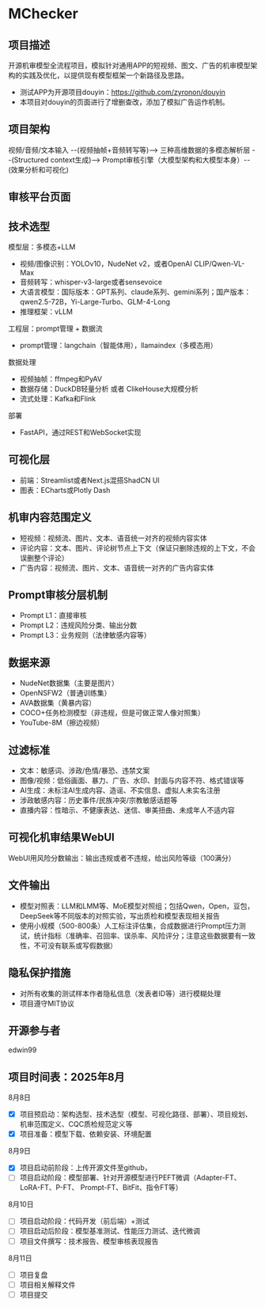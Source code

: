 # MChecker
## 项目描述
开源机审模型全流程项目，模拟针对通用APP的短视频、图文、广告的机审模型架构的实践及优化，以提供现有模型框架一个新路径及思路。
- 测试APP为开源项目douyin：https://github.com/zyronon/douyin
- 本项目对douyin的页面进行了增删查改，添加了模拟广告运作机制。

## 项目架构
视频/音频/文本输入 --(视频抽帧+音频转写等)--> 三种高维数据的多模态解析层 --(Structured context生成)--> Prompt审核引擎（大模型架构和大模型本身）--(效果分析和可视化)

## 审核平台页面

## 技术选型
模型层：多模态+LLM
- 视频/图像识别：YOLOv10，NudeNet v2，或者OpenAI CLIP/Qwen-VL-Max
- 音频转写：whisper-v3-large或者sensevoice
- 大语言模型：国际版本：GPT系列、claude系列、gemini系列；国产版本：qwen2.5-72B，Yi-Large-Turbo、GLM-4-Long
- 推理框架：vLLM

工程层：prompt管理 + 数据流 
- prompt管理：langchain（智能体用），llamaindex（多模态用）

数据处理
- 视频抽帧：ffmpeg和PyAV
- 数据存储：DuckDB轻量分析 或者 ClikeHouse大规模分析
- 流式处理：Kafka和Flink

部署
- FastAPI，通过REST和WebSocket实现

## 可视化层
- 前端：Streamlist或者Next.js混搭ShadCN UI
- 图表：ECharts或Plotly Dash

## 机审内容范围定义
- 短视频：视频流、图片、文本、语音统一对齐的视频内容实体
- 评论内容：文本、图片、评论树节点上下文（保证只删除违规的上下文，不会误删整个评论）
- 广告内容：视频流、图片、文本、语音统一对齐的广告内容实体 

## Prompt审核分层机制
- Prompt L1：直接审核
- Prompt L2：违规风险分类、输出分数
- Prompt L3：业务规则（法律敏感内容等）

## 数据来源
- NudeNet数据集（主要是图片）
- OpenNSFW2（普通训练集）
- AVA数据集（黄暴内容）
- COCO+任务检测模型（非违规，但是可做正常人像对照集）
- YouTube-8M（擦边视频）

## 过滤标准
- 文本：敏感词、涉政/色情/暴恐、违禁文案
- 图像/视频：低俗画面、暴力、广告、水印、封面与内容不符、格式错误等
- AI生成：未标注AI生成内容、造谣、不实信息、虚拟人未实名注册
- 涉政敏感内容：历史事件/民族冲突/宗教敏感话题等
- 直播内容：性暗示、不健康表达、迷信、审美扭曲、未成年人不适内容

## 可视化机审结果WebUI
WebUI用风险分数输出：输出违规或者不违规，给出风险等级（100满分）

## 文件输出
- 模型对照表：LLM和LMM等、MoE模型对照组；包括Qwen，Open，豆包，DeepSeek等不同版本的对照实验，写出质检和模型表现相关报告
- 使用小规模（500-800条）人工标注评估集，合成数据进行Prompt压力测试，统计指标（准确率、召回率、误杀率、风险评分；注意这些数据要有一致性，不可没有联系或写假数据）

## 隐私保护措施
- 对所有收集的测试样本作者隐私信息（发表者ID等）进行模糊处理
- 项目遵守MIT协议

## 开源参与者
edwin99

## 项目时间表：2025年8月
8月8日 
- [x] 项目预启动：架构选型、技术选型（模型、可视化路径、部署）、项目规划、机审范围定义、CQC质检规范定义等
- [x] 项目准备：模型下载、依赖安装、环境配置

8月9日
- [x] 项目启动前阶段：上传开源文件至github，
- [ ] 项目启动阶段：模型部署、针对开源模型进行PEFT微调（Adapter-FT、LoRA-FT、P-FT、 Prompt-FT、BitFit、指令FT等）

8月10日
- [ ] 项目启动阶段：代码开发（前后端）+测试
- [ ] 项目启动后阶段：模型基准测试、性能压力测试、迭代微调
- [ ] 项目文件撰写：技术报告、模型审核表现报告

8月11日
- [ ] 项目复盘
- [ ] 项目相关解释文件
- [ ] 项目提交
